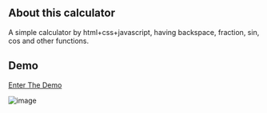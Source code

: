 ## About this calculator
A simple calculator by html+css+javascript, having backspace, fraction, sin, cos and other functions.

## Demo
[Enter The Demo](https://winterren.github.io/images/20151207/calculator.html)

 ![image](http://winterren.github.io/images/20151207/thumb.png)
